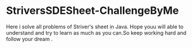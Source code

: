 # StriversSDESheet-ChallengeByMe

Here i solve all problems of Striver's sheet in Java. Hope youu will able to understand and try to learn as much as you can.So keep working hard and follow your dream .
